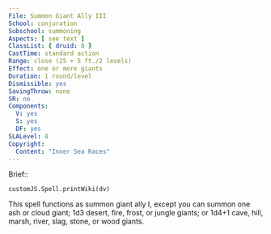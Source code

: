 ```yaml
---
File: Summon Giant Ally III
School: conjuration
Subschool: summoning
Aspects: [ see text ]
ClassList: { druid: 8 }
CastTime: standard action
Range: close (25 + 5 ft./2 levels)
Effect: one or more giants
Duration: 1 round/level
Dismissible: yes
SavingThrow: none
SR: no
Components:
  V: yes
  S: yes
  DF: yes
SLALevel: 8
Copyright:
  Content: "Inner Sea Races"
---
```

Brief:: 

```dataviewjs
customJS.Spell.printWiki(dv)
```

This spell functions as summon giant ally I, except you can summon one ash or cloud giant; 1d3 desert, fire, frost, or jungle giants; or 1d4+1 cave, hill, marsh, river, slag, stone, or wood giants.
